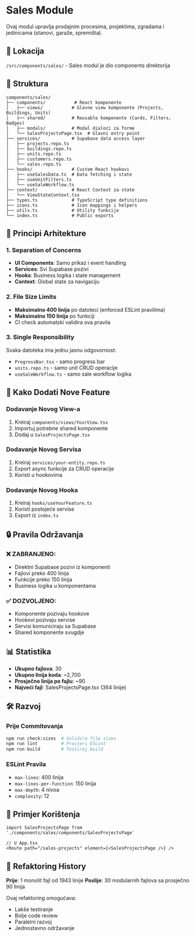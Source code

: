 # Sales Module

Ovaj modul upravlja prodajnim procesima, projektima, zgradama i jedinicama (stanovi, garaže, spremišta).

## 📍 Lokacija

`/src/components/sales/` - Sales modul je dio components direktorija

## 📁 Struktura

```
components/sales/
├── components/           # React komponente
│   ├── views/           # Glavne view komponente (Projects, Buildings, Units)
│   ├── shared/          # Reusable komponente (Cards, Filters, Badges)
│   ├── modals/          # Modal dialozi za forme
│   └── SalesProjectsPage.tsx  # Glavni entry point
├── services/            # Supabase data access layer
│   ├── projects.repo.ts
│   ├── buildings.repo.ts
│   ├── units.repo.ts
│   ├── customers.repo.ts
│   └── sales.repo.ts
├── hooks/               # Custom React hookovi
│   ├── useSalesData.ts  # Data fetching i state
│   ├── useUnitFilters.ts
│   └── useSaleWorkflow.ts
├── context/             # React Context za state
│   └── ViewStateContext.tsx
├── types.ts             # TypeScript type definitions
├── icons.ts             # Icon mappings i helpers
├── utils.ts             # Utility funkcije
└── index.ts             # Public exports
```

## 🎯 Principi Arhitekture

### 1. Separation of Concerns
- **UI Components**: Samo prikaz i event handling
- **Services**: Svi Supabase pozivi
- **Hooks**: Business logika i state management
- **Context**: Global state za navigaciju

### 2. File Size Limits
- **Maksimalno 400 linija** po datoteci (enforced ESLint pravilima)
- **Maksimalno 150 linija** po funkciji
- CI check automatski validira ova pravila

### 3. Single Responsibility
Svaka datoteka ima jednu jasnu odgovornost:
- `ProgressBar.tsx` - samo progress bar
- `units.repo.ts` - samo unit CRUD operacije
- `useSaleWorkflow.ts` - samo sale workflow logika

## 🚀 Kako Dodati Nove Feature

### Dodavanje Novog View-a
1. Kreiraj `components/views/YourView.tsx`
2. Importuj potrebne shared komponente
3. Dodaj u `SalesProjectsPage.tsx`

### Dodavanje Novog Servisa
1. Kreiraj `services/your-entity.repo.ts`
2. Export async funkcije za CRUD operacije
3. Koristi u hookovima

### Dodavanje Novog Hooka
1. Kreiraj `hooks/useYourFeature.ts`
2. Koristi postojeće servise
3. Export iz `index.ts`

## 🔒 Pravila Održavanja

### ❌ ZABRANJENO:
- Direktni Supabase pozivi iz komponenti
- Fajlovi preko 400 linija
- Funkcije preko 150 linija
- Business logika u komponentama

### ✅ DOZVOLJENO:
- Komponente pozivaju hookove
- Hookovi pozivaju servise
- Servisi komuniciraju sa Supabase
- Shared komponente svugdje

## 📊 Statistika

- **Ukupno fajlova**: 30
- **Ukupno linija koda**: ~2,700
- **Prosječno linija po fajlu**: ~90
- **Najveći fajl**: SalesProjectsPage.tsx (364 linije)

## 🛠 Razvoj

### Prije Commitovanja
```bash
npm run check:sizes  # Validira file sizes
npm run lint         # Provjeri ESLint
npm run build        # Testiraj build
```

### ESLint Pravila
- `max-lines`: 400 linija
- `max-lines-per-function`: 150 linija
- `max-depth`: 4 nivoa
- `complexity`: 12

## 📝 Primjer Korištenja

```tsx
import SalesProjectsPage from './components/sales/components/SalesProjectsPage'

// U App.tsx
<Route path="/sales-projects" element={<SalesProjectsPage />} />
```

## 🔄 Refaktoring History

**Prije**: 1 monolit fajl od 1943 linije
**Poslije**: 30 modularnih fajlova sa prosječno 90 linija

Ovaj refaktoring omogućava:
- Lakše testiranje
- Bolje code review
- Paralelni razvoj
- Jednostavno održavanje
